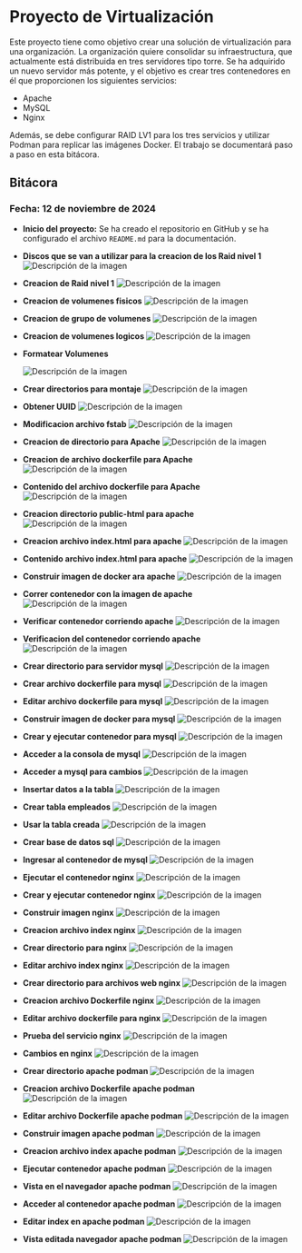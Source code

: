 # Proyecto de Virtualización

Este proyecto tiene como objetivo crear una solución de virtualización para una organización.
La organización quiere consolidar su infraestructura, que actualmente está distribuida en tres servidores tipo torre. Se ha adquirido un nuevo servidor más potente, y el objetivo es crear tres contenedores en él que proporcionen los siguientes servicios:

- Apache
- MySQL
- Nginx

Además, se debe configurar RAID LV1 para los tres servicios y utilizar Podman para replicar las imágenes Docker. El trabajo se documentará paso a paso en esta bitácora.

## Bitácora

### Fecha: 12 de noviembre de 2024
- **Inicio del proyecto:** Se ha creado el repositorio en GitHub y se ha configurado el archivo `README.md` para la documentación.



- **Discos que se van a utilizar para la creacion de los Raid nivel 1**
  ![Descripción de la imagen](https://github.com/RamiroRojasBociga/proyecto-virtualizacion/blob/main/Discos%20para%20raid.png)

- **Creacion de Raid nivel 1**
  ![Descripción de la imagen](https://raw.githubusercontent.com/RamiroRojasBociga/proyecto-virtualizacion/7360178289677da1d0b4f135909b04ff9db93321/Creacion%20de%20raid.png)

- **Creacion de volumenes fisicos**
  ![Descripción de la imagen](https://github.com/RamiroRojasBociga/proyecto-virtualizacion/blob/main/Creacion%20volumenes%20fisicos.png?raw=true)

- **Creacion de grupo de volumenes**
  ![Descripción de la imagen](https://github.com/RamiroRojasBociga/proyecto-virtualizacion/blob/main/Creacion%20grupo%20de%20volumenes.png?raw=true)

- **Creacion de volumenes logicos**
  ![Descripción de la imagen](https://github.com/RamiroRojasBociga/proyecto-virtualizacion/blob/main/Creacion%20Volumenes%20Logicos.png?raw=true)

- **Formatear Volumenes**
  
  ![Descripción de la imagen](https://github.com/RamiroRojasBociga/proyecto-virtualizacion/blob/main/Formatear%20los%20volumenes.png?raw=true)

- **Crear directorios para montaje**
  ![Descripción de la imagen](https://github.com/RamiroRojasBociga/proyecto-virtualizacion/blob/main/Crear%20Directorios%20para%20montaje.png?raw=true)

- **Obtener UUID**
  ![Descripción de la imagen](https://github.com/RamiroRojasBociga/proyecto-virtualizacion/blob/main/Obtener%20UUID.png?raw=true)

- **Modificacion archivo fstab**
  ![Descripción de la imagen](https://github.com/RamiroRojasBociga/proyecto-virtualizacion/blob/main/Modificacion%20archivo%20fstab.png?raw=true)

- **Creacion de directorio para Apache**
  ![Descripción de la imagen](https://raw.githubusercontent.com/RamiroRojasBociga/proyecto-virtualizacion/40870a554c0b690856979732c246f12bbf55d181/Creacion%20directorio%20para%20apache.png)

- **Creacion de archivo dockerfile para Apache**
  ![Descripción de la imagen](https://raw.githubusercontent.com/RamiroRojasBociga/proyecto-virtualizacion/c11e82689b4335badcb1a5fc9a916d9fecb82d54/Creacion%20archivo%20Dockerfile.png)

- **Contenido del archivo dockerfile para Apache**
  ![Descripción de la imagen](https://raw.githubusercontent.com/RamiroRojasBociga/proyecto-virtualizacion/546d2acae52a855c7cf202c210131c53a8005389/Contenido%20Archivo%20dockerfile.png)

- **Creacion directorio public-html para apache**
  ![Descripción de la imagen](https://github.com/RamiroRojasBociga/proyecto-virtualizacion/blob/main/Creacion%20directorio%20public-html.png?raw=true)

- **Creacion archivo index.html para apache**
  ![Descripción de la imagen](https://github.com/RamiroRojasBociga/proyecto-virtualizacion/blob/main/Creacion%20archivo%20index%20html.png?raw=true)

- **Contenido archivo index.html para apache**
  ![Descripción de la imagen](https://raw.githubusercontent.com/RamiroRojasBociga/proyecto-virtualizacion/c66d96ed61d0187ac84271355ed69262c9e28c54/Contenido%20Archivo%20index%20html.png)

- **Construir imagen de docker ara apache**
  ![Descripción de la imagen](https://raw.githubusercontent.com/RamiroRojasBociga/proyecto-virtualizacion/49fabe3e5e35045894b37253199be30d94d48974/Construir%20imagen%20de%20docker.png)

- **Correr contenedor con la imagen de apache**
  ![Descripción de la imagen](https://raw.githubusercontent.com/RamiroRojasBociga/proyecto-virtualizacion/7c5bf03b0732d52a248e84dad9567f1cfb64961b/Correr%20contenedor%20imagen%20de%20Apache.png)

- **Verificar contenedor corriendo apache**
  ![Descripción de la imagen](https://raw.githubusercontent.com/RamiroRojasBociga/proyecto-virtualizacion/7c5bf03b0732d52a248e84dad9567f1cfb64961b/Correr%20contenedor%20imagen%20de%20Apache.png)

- **Verificacion del contenedor corriendo apache**
  ![Descripción de la imagen](https://raw.githubusercontent.com/RamiroRojasBociga/proyecto-virtualizacion/8158c1d34dd5ba3380efaea07d593df3592231fe/Verificacion%20de%20contenedor%20corriendo%202.png)

- **Crear directorio para servidor mysql**
  ![Descripción de la imagen](https://raw.githubusercontent.com/RamiroRojasBociga/proyecto-virtualizacion/1179e99f26bdd2aea78caed33686c5a13d6781d2/Crear%20directorio%20para%20servidor%20MySql.png)

- **Crear archivo dockerfile para mysql**
  ![Descripción de la imagen](https://github.com/RamiroRojasBociga/proyecto-virtualizacion/blob/main/Crear%20archivo%20dockerfile%20para%20mysql.png?raw=true)

- **Editar archivo dockerfile para mysql**
  ![Descripción de la imagen](https://github.com/RamiroRojasBociga/proyecto-virtualizacion/blob/main/Editar%20archivo%20dockerfile%20para%20mysql.png?raw=true)

- **Construir imagen de docker para mysql**
  ![Descripción de la imagen](https://github.com/RamiroRojasBociga/proyecto-virtualizacion/blob/main/Construir%20imagen%20de%20docker%20para%20mysql.png?raw=true)

- **Crear y ejecutar contenedor para mysql**
  ![Descripción de la imagen](https://github.com/RamiroRojasBociga/proyecto-virtualizacion/blob/main/Crear%20y%20ejecutar%20contenedor%20para%20mysql.png?raw=true)

- **Acceder a la consola de mysql**
  ![Descripción de la imagen](https://github.com/RamiroRojasBociga/proyecto-virtualizacion/blob/main/Acceder%20a%20la%20consola%20de%20mysql.png?raw=true)

- **Acceder a mysql para cambios**
  ![Descripción de la imagen](https://github.com/RamiroRojasBociga/proyecto-virtualizacion/blob/main/Acceder%20a%20mysql%20para%20cambios.png)

- **Insertar datos a la tabla**
  ![Descripción de la imagen](https://github.com/user-attachments/assets/3cad430f-3daf-4f21-891b-d8244f0f8c12)

- **Crear tabla empleados**
  ![Descripción de la imagen](https://github.com/RamiroRojasBociga/proyecto-virtualizacion/blob/main/Crear%20tabla%20empleados.png)

- **Usar la tabla creada**
  ![Descripción de la imagen](https://github.com/RamiroRojasBociga/proyecto-virtualizacion/blob/main/Usar%20la%20tabla%20creada.png?raw=true)

- **Crear base de datos sql**
  ![Descripción de la imagen](https://github.com/RamiroRojasBociga/proyecto-virtualizacion/blob/main/Crear%20base%20de%20datos%20sql.png?raw=true)

- **Ingresar al contenedor de mysql**
  ![Descripción de la imagen](https://raw.githubusercontent.com/RamiroRojasBociga/proyecto-virtualizacion/52f3fe0a48446ed210d94b18bfc1e916b0a8f535/Ingresar%20al%20contenedor%20de%20mysql.png)

- **Ejecutar el contenedor nginx**
  ![Descripción de la imagen](https://raw.githubusercontent.com/RamiroRojasBociga/proyecto-virtualizacion/fd4875277a9079f006f4c3d3c0bc75ae95ca9acd/Ejecutar%20el%20contenedor%20nginx.png)

- **Crear y ejecutar contenedor nginx**
  ![Descripción de la imagen](https://github.com/RamiroRojasBociga/proyecto-virtualizacion/blob/main/Crear%20y%20ejecutar%20contenedor%20nginx.png)

- **Construir imagen nginx**
  ![Descripción de la imagen](https://github.com/RamiroRojasBociga/proyecto-virtualizacion/commit/9cb9deb43ce902b6f6334b20a112a16b8913b2a7)

- **Creacion archivo index nginx**
  ![Descripción de la imagen](https://raw.githubusercontent.com/RamiroRojasBociga/proyecto-virtualizacion/ece8bb5f1e779d973be0e55c26000fea66f8720c/Creacion%20archivo%20index%20nginx.png)

- **Crear directorio para nginx**
  ![Descripción de la imagen](https://raw.githubusercontent.com/RamiroRojasBociga/proyecto-virtualizacion/8aa3d996645ce8931cb853372f82ed8be0d35140/Crear%20directorio%20para%20nginx.png)

- **Editar archivo index nginx**
  ![Descripción de la imagen](https://github.com/RamiroRojasBociga/proyecto-virtualizacion/blob/main/Editar%20archivo%20index%20nginx.png)

- **Crear directorio para archivos web nginx**
  ![Descripción de la imagen](https://github.com/RamiroRojasBociga/proyecto-virtualizacion/blob/main/Crear%20directorio%20para%20archivos%20web.png?raw=true)

- **Creacion archivo Dockerfile nginx**
  ![Descripción de la imagen](https://raw.githubusercontent.com/RamiroRojasBociga/proyecto-virtualizacion/d171db386a9713458cf00f40cbd4bd55b09bbc2f/Creacion%20archivo%20Dockerfile%20nginx.png)

- **Editar archivo dockerfile para nginx**
  ![Descripción de la imagen](https://github.com/RamiroRojasBociga/proyecto-virtualizacion/blob/main/Editar%20archivo%20dockerfile%20para%20nginx.png?raw=true)

- **Prueba del servicio nginx**
  ![Descripción de la imagen](https://github.com/RamiroRojasBociga/proyecto-virtualizacion/blob/main/Prueba%20del%20servicio%20nginx.png?raw=true)

- **Cambios en nginx**
  ![Descripción de la imagen](https://github.com/RamiroRojasBociga/proyecto-virtualizacion/blob/main/Cambios%20en%20nginx.png?raw=true)

- **Crear directorio apache podman**
  ![Descripción de la imagen](https://github.com/RamiroRojasBociga/proyecto-virtualizacion/blob/main/Crear%20directorio%20apache%20podman.png?raw=true)

- **Creacion archivo Dockerfile apache podman**
  ![Descripción de la imagen](https://raw.githubusercontent.com/RamiroRojasBociga/proyecto-virtualizacion/57ba61333813127a007bf232512ee385aff31e1c/Creacion%20archivo%20Dockerfile%20apache%20podman.png)

- **Editar archivo Dockerfile apache podman**
  ![Descripción de la imagen](https://raw.githubusercontent.com/RamiroRojasBociga/proyecto-virtualizacion/ca45d0872c055fd7d416b3f393a679609691b6df/Editar%20archivo%20Dockerfile%20apache%20podman.png)

- **Construir imagen apache podman**
  ![Descripción de la imagen](https://raw.githubusercontent.com/RamiroRojasBociga/proyecto-virtualizacion/5d5e404f617ef28e15e9ae8d58792f3958e7fba6/Construir%20imagen%20apache%20podman.png)

- **Creacion archivo index apache podman**
  ![Descripción de la imagen](https://raw.githubusercontent.com/RamiroRojasBociga/proyecto-virtualizacion/c224ba32a9ea3429d9b4b75cc5d70465e0a28fdf/Creacion%20archivo%20index%20apache%20podman.png)

- **Ejecutar contenedor apache podman**
  ![Descripción de la imagen](https://raw.githubusercontent.com/RamiroRojasBociga/proyecto-virtualizacion/2179f2b4e93f67220e8ec74fc0d7730700e7b400/Ejecutar%20contenedor%20apache%20podman.png)

- **Vista en el navegador apache podman**
  ![Descripción de la imagen](https://raw.githubusercontent.com/RamiroRojasBociga/proyecto-virtualizacion/1f804d197ad41149d276613b00517d38b0c1bc30/Vista%20en%20el%20navegador%20apache%20podman.png)

- **Acceder al contenedor apache podman**
  ![Descripción de la imagen](https://raw.githubusercontent.com/RamiroRojasBociga/proyecto-virtualizacion/bb887b7cfd98735c9d99a7a5af6c667e8e8b0c6d/Acceder%20al%20contenedor%20apache%20podman.png)

- **Editar index en apache podman**
  ![Descripción de la imagen](https://raw.githubusercontent.com/RamiroRojasBociga/proyecto-virtualizacion/d2a0f7be59842fb8c5496d1ffc92ec555a751a13/Editar%20index%20en%20apache%20podman.png)

- **Vista editada navegador apache podman**
  ![Descripción de la imagen](https://raw.githubusercontent.com/RamiroRojasBociga/proyecto-virtualizacion/12e8a8a461ca2801492e6d91cb4f406997e37984/Vista%20editada%20navegador%20apache%20podman.png)
  

  


